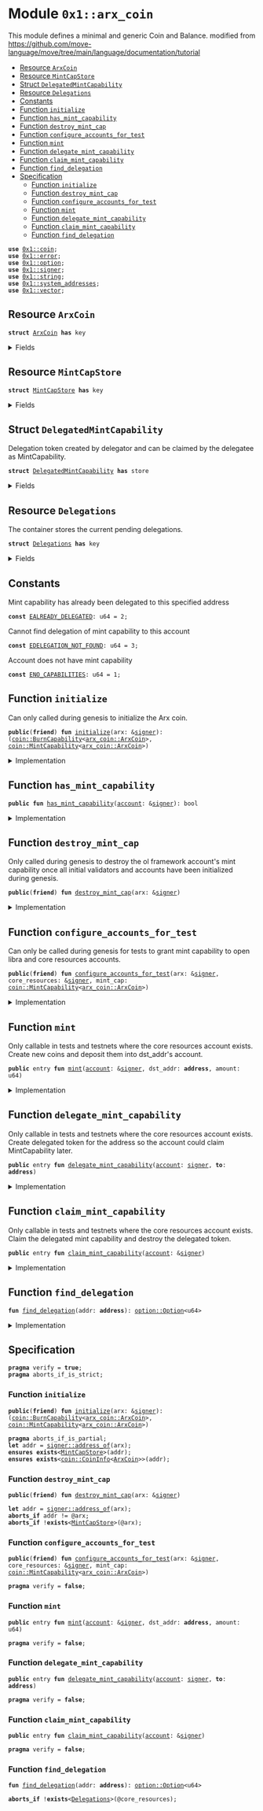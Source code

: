 
<a name="0x1_arx_coin"></a>

# Module `0x1::arx_coin`

This module defines a minimal and generic Coin and Balance.
modified from https://github.com/move-language/move/tree/main/language/documentation/tutorial


-  [Resource `ArxCoin`](#0x1_arx_coin_ArxCoin)
-  [Resource `MintCapStore`](#0x1_arx_coin_MintCapStore)
-  [Struct `DelegatedMintCapability`](#0x1_arx_coin_DelegatedMintCapability)
-  [Resource `Delegations`](#0x1_arx_coin_Delegations)
-  [Constants](#@Constants_0)
-  [Function `initialize`](#0x1_arx_coin_initialize)
-  [Function `has_mint_capability`](#0x1_arx_coin_has_mint_capability)
-  [Function `destroy_mint_cap`](#0x1_arx_coin_destroy_mint_cap)
-  [Function `configure_accounts_for_test`](#0x1_arx_coin_configure_accounts_for_test)
-  [Function `mint`](#0x1_arx_coin_mint)
-  [Function `delegate_mint_capability`](#0x1_arx_coin_delegate_mint_capability)
-  [Function `claim_mint_capability`](#0x1_arx_coin_claim_mint_capability)
-  [Function `find_delegation`](#0x1_arx_coin_find_delegation)
-  [Specification](#@Specification_1)
    -  [Function `initialize`](#@Specification_1_initialize)
    -  [Function `destroy_mint_cap`](#@Specification_1_destroy_mint_cap)
    -  [Function `configure_accounts_for_test`](#@Specification_1_configure_accounts_for_test)
    -  [Function `mint`](#@Specification_1_mint)
    -  [Function `delegate_mint_capability`](#@Specification_1_delegate_mint_capability)
    -  [Function `claim_mint_capability`](#@Specification_1_claim_mint_capability)
    -  [Function `find_delegation`](#@Specification_1_find_delegation)


<pre><code><b>use</b> <a href="coin.md#0x1_coin">0x1::coin</a>;
<b>use</b> <a href="../../std/doc/error.md#0x1_error">0x1::error</a>;
<b>use</b> <a href="../../std/doc/option.md#0x1_option">0x1::option</a>;
<b>use</b> <a href="../../std/doc/signer.md#0x1_signer">0x1::signer</a>;
<b>use</b> <a href="../../std/doc/string.md#0x1_string">0x1::string</a>;
<b>use</b> <a href="system_addresses.md#0x1_system_addresses">0x1::system_addresses</a>;
<b>use</b> <a href="../../std/doc/vector.md#0x1_vector">0x1::vector</a>;
</code></pre>



<a name="0x1_arx_coin_ArxCoin"></a>

## Resource `ArxCoin`



<pre><code><b>struct</b> <a href="arx_coin.md#0x1_arx_coin_ArxCoin">ArxCoin</a> <b>has</b> key
</code></pre>



<details>
<summary>Fields</summary>


<dl>
<dt>
<code>dummy_field: bool</code>
</dt>
<dd>

</dd>
</dl>


</details>

<a name="0x1_arx_coin_MintCapStore"></a>

## Resource `MintCapStore`



<pre><code><b>struct</b> <a href="arx_coin.md#0x1_arx_coin_MintCapStore">MintCapStore</a> <b>has</b> key
</code></pre>



<details>
<summary>Fields</summary>


<dl>
<dt>
<code>mint_cap: <a href="coin.md#0x1_coin_MintCapability">coin::MintCapability</a>&lt;<a href="arx_coin.md#0x1_arx_coin_ArxCoin">arx_coin::ArxCoin</a>&gt;</code>
</dt>
<dd>

</dd>
</dl>


</details>

<a name="0x1_arx_coin_DelegatedMintCapability"></a>

## Struct `DelegatedMintCapability`

Delegation token created by delegator and can be claimed by the delegatee as MintCapability.


<pre><code><b>struct</b> <a href="arx_coin.md#0x1_arx_coin_DelegatedMintCapability">DelegatedMintCapability</a> <b>has</b> store
</code></pre>



<details>
<summary>Fields</summary>


<dl>
<dt>
<code><b>to</b>: <b>address</b></code>
</dt>
<dd>

</dd>
</dl>


</details>

<a name="0x1_arx_coin_Delegations"></a>

## Resource `Delegations`

The container stores the current pending delegations.


<pre><code><b>struct</b> <a href="arx_coin.md#0x1_arx_coin_Delegations">Delegations</a> <b>has</b> key
</code></pre>



<details>
<summary>Fields</summary>


<dl>
<dt>
<code>inner: <a href="../../std/doc/vector.md#0x1_vector">vector</a>&lt;<a href="arx_coin.md#0x1_arx_coin_DelegatedMintCapability">arx_coin::DelegatedMintCapability</a>&gt;</code>
</dt>
<dd>

</dd>
</dl>


</details>

<a name="@Constants_0"></a>

## Constants


<a name="0x1_arx_coin_EALREADY_DELEGATED"></a>

Mint capability has already been delegated to this specified address


<pre><code><b>const</b> <a href="arx_coin.md#0x1_arx_coin_EALREADY_DELEGATED">EALREADY_DELEGATED</a>: u64 = 2;
</code></pre>



<a name="0x1_arx_coin_EDELEGATION_NOT_FOUND"></a>

Cannot find delegation of mint capability to this account


<pre><code><b>const</b> <a href="arx_coin.md#0x1_arx_coin_EDELEGATION_NOT_FOUND">EDELEGATION_NOT_FOUND</a>: u64 = 3;
</code></pre>



<a name="0x1_arx_coin_ENO_CAPABILITIES"></a>

Account does not have mint capability


<pre><code><b>const</b> <a href="arx_coin.md#0x1_arx_coin_ENO_CAPABILITIES">ENO_CAPABILITIES</a>: u64 = 1;
</code></pre>



<a name="0x1_arx_coin_initialize"></a>

## Function `initialize`

Can only called during genesis to initialize the Arx coin.


<pre><code><b>public</b>(<b>friend</b>) <b>fun</b> <a href="arx_coin.md#0x1_arx_coin_initialize">initialize</a>(arx: &<a href="../../std/doc/signer.md#0x1_signer">signer</a>): (<a href="coin.md#0x1_coin_BurnCapability">coin::BurnCapability</a>&lt;<a href="arx_coin.md#0x1_arx_coin_ArxCoin">arx_coin::ArxCoin</a>&gt;, <a href="coin.md#0x1_coin_MintCapability">coin::MintCapability</a>&lt;<a href="arx_coin.md#0x1_arx_coin_ArxCoin">arx_coin::ArxCoin</a>&gt;)
</code></pre>



<details>
<summary>Implementation</summary>


<pre><code><b>public</b>(<b>friend</b>) <b>fun</b> <a href="arx_coin.md#0x1_arx_coin_initialize">initialize</a>(arx: &<a href="../../std/doc/signer.md#0x1_signer">signer</a>): (BurnCapability&lt;<a href="arx_coin.md#0x1_arx_coin_ArxCoin">ArxCoin</a>&gt;, MintCapability&lt;<a href="arx_coin.md#0x1_arx_coin_ArxCoin">ArxCoin</a>&gt;) {
    <a href="system_addresses.md#0x1_system_addresses_assert_arx">system_addresses::assert_arx</a>(arx);

    <b>let</b> (burn_cap, freeze_cap, mint_cap) = <a href="coin.md#0x1_coin_initialize_with_parallelizable_supply">coin::initialize_with_parallelizable_supply</a>&lt;<a href="arx_coin.md#0x1_arx_coin_ArxCoin">ArxCoin</a>&gt;(
        arx,
        <a href="../../std/doc/string.md#0x1_string_utf8">string::utf8</a>(b"<a href="arx_coin.md#0x1_arx_coin_ArxCoin">ArxCoin</a>"),
        <a href="../../std/doc/string.md#0x1_string_utf8">string::utf8</a>(b"ARX"),
        8, /* decimals */
        <b>true</b>, /* monitor_supply */
    );

    // Arx framework needs mint cap <b>to</b> mint coins <b>to</b> initial validators. This will be revoked once
	// the validators have been initialized.
    <b>move_to</b>(arx, <a href="arx_coin.md#0x1_arx_coin_MintCapStore">MintCapStore</a> { mint_cap });

    <a href="coin.md#0x1_coin_destroy_freeze_cap">coin::destroy_freeze_cap</a>(freeze_cap);
    (burn_cap, mint_cap)
}
</code></pre>



</details>

<a name="0x1_arx_coin_has_mint_capability"></a>

## Function `has_mint_capability`



<pre><code><b>public</b> <b>fun</b> <a href="arx_coin.md#0x1_arx_coin_has_mint_capability">has_mint_capability</a>(<a href="account.md#0x1_account">account</a>: &<a href="../../std/doc/signer.md#0x1_signer">signer</a>): bool
</code></pre>



<details>
<summary>Implementation</summary>


<pre><code><b>public</b> <b>fun</b> <a href="arx_coin.md#0x1_arx_coin_has_mint_capability">has_mint_capability</a>(<a href="account.md#0x1_account">account</a>: &<a href="../../std/doc/signer.md#0x1_signer">signer</a>): bool {
    <b>exists</b>&lt;<a href="arx_coin.md#0x1_arx_coin_MintCapStore">MintCapStore</a>&gt;(<a href="../../std/doc/signer.md#0x1_signer_address_of">signer::address_of</a>(<a href="account.md#0x1_account">account</a>))
}
</code></pre>



</details>

<a name="0x1_arx_coin_destroy_mint_cap"></a>

## Function `destroy_mint_cap`

Only called during genesis to destroy the ol framework account's mint capability once all
initial validators and accounts have been initialized during genesis.


<pre><code><b>public</b>(<b>friend</b>) <b>fun</b> <a href="arx_coin.md#0x1_arx_coin_destroy_mint_cap">destroy_mint_cap</a>(arx: &<a href="../../std/doc/signer.md#0x1_signer">signer</a>)
</code></pre>



<details>
<summary>Implementation</summary>


<pre><code><b>public</b>(<b>friend</b>) <b>fun</b> <a href="arx_coin.md#0x1_arx_coin_destroy_mint_cap">destroy_mint_cap</a>(arx: &<a href="../../std/doc/signer.md#0x1_signer">signer</a>) <b>acquires</b> <a href="arx_coin.md#0x1_arx_coin_MintCapStore">MintCapStore</a> {
    <a href="system_addresses.md#0x1_system_addresses_assert_arx">system_addresses::assert_arx</a>(arx);
    <b>let</b> <a href="arx_coin.md#0x1_arx_coin_MintCapStore">MintCapStore</a> { mint_cap } = <b>move_from</b>&lt;<a href="arx_coin.md#0x1_arx_coin_MintCapStore">MintCapStore</a>&gt;(@arx);
    <a href="coin.md#0x1_coin_destroy_mint_cap">coin::destroy_mint_cap</a>(mint_cap);
}
</code></pre>



</details>

<a name="0x1_arx_coin_configure_accounts_for_test"></a>

## Function `configure_accounts_for_test`

Can only be called during genesis for tests to grant mint capability to open libra and core
resources accounts.


<pre><code><b>public</b>(<b>friend</b>) <b>fun</b> <a href="arx_coin.md#0x1_arx_coin_configure_accounts_for_test">configure_accounts_for_test</a>(arx: &<a href="../../std/doc/signer.md#0x1_signer">signer</a>, core_resources: &<a href="../../std/doc/signer.md#0x1_signer">signer</a>, mint_cap: <a href="coin.md#0x1_coin_MintCapability">coin::MintCapability</a>&lt;<a href="arx_coin.md#0x1_arx_coin_ArxCoin">arx_coin::ArxCoin</a>&gt;)
</code></pre>



<details>
<summary>Implementation</summary>


<pre><code><b>public</b>(<b>friend</b>) <b>fun</b> <a href="arx_coin.md#0x1_arx_coin_configure_accounts_for_test">configure_accounts_for_test</a>(
    arx: &<a href="../../std/doc/signer.md#0x1_signer">signer</a>,
    core_resources: &<a href="../../std/doc/signer.md#0x1_signer">signer</a>,
    mint_cap: MintCapability&lt;<a href="arx_coin.md#0x1_arx_coin_ArxCoin">ArxCoin</a>&gt;,
) {
    <a href="system_addresses.md#0x1_system_addresses_assert_arx">system_addresses::assert_arx</a>(arx);

    // Mint the core resource <a href="account.md#0x1_account">account</a> <a href="arx_coin.md#0x1_arx_coin_ArxCoin">ArxCoin</a> for gas so it can execute system transactions.
    <a href="coin.md#0x1_coin_register">coin::register</a>&lt;<a href="arx_coin.md#0x1_arx_coin_ArxCoin">ArxCoin</a>&gt;(core_resources);
    <b>let</b> coins = <a href="coin.md#0x1_coin_mint">coin::mint</a>&lt;<a href="arx_coin.md#0x1_arx_coin_ArxCoin">ArxCoin</a>&gt;(
        18446744073709551615,
        &mint_cap,
    );
    <a href="coin.md#0x1_coin_deposit">coin::deposit</a>&lt;<a href="arx_coin.md#0x1_arx_coin_ArxCoin">ArxCoin</a>&gt;(<a href="../../std/doc/signer.md#0x1_signer_address_of">signer::address_of</a>(core_resources), coins);

    <b>move_to</b>(core_resources, <a href="arx_coin.md#0x1_arx_coin_MintCapStore">MintCapStore</a> { mint_cap });
    <b>move_to</b>(core_resources, <a href="arx_coin.md#0x1_arx_coin_Delegations">Delegations</a> { inner: <a href="../../std/doc/vector.md#0x1_vector_empty">vector::empty</a>() });
}
</code></pre>



</details>

<a name="0x1_arx_coin_mint"></a>

## Function `mint`

Only callable in tests and testnets where the core resources account exists.
Create new coins and deposit them into dst_addr's account.


<pre><code><b>public</b> entry <b>fun</b> <a href="arx_coin.md#0x1_arx_coin_mint">mint</a>(<a href="account.md#0x1_account">account</a>: &<a href="../../std/doc/signer.md#0x1_signer">signer</a>, dst_addr: <b>address</b>, amount: u64)
</code></pre>



<details>
<summary>Implementation</summary>


<pre><code><b>public</b> entry <b>fun</b> <a href="arx_coin.md#0x1_arx_coin_mint">mint</a>(
    <a href="account.md#0x1_account">account</a>: &<a href="../../std/doc/signer.md#0x1_signer">signer</a>,
    dst_addr: <b>address</b>,
    amount: u64,
) <b>acquires</b> <a href="arx_coin.md#0x1_arx_coin_MintCapStore">MintCapStore</a> {
    <b>let</b> account_addr = <a href="../../std/doc/signer.md#0x1_signer_address_of">signer::address_of</a>(<a href="account.md#0x1_account">account</a>);

    <b>assert</b>!(
        <b>exists</b>&lt;<a href="arx_coin.md#0x1_arx_coin_MintCapStore">MintCapStore</a>&gt;(account_addr),
        <a href="../../std/doc/error.md#0x1_error_not_found">error::not_found</a>(<a href="arx_coin.md#0x1_arx_coin_ENO_CAPABILITIES">ENO_CAPABILITIES</a>),
    );

    <b>let</b> mint_cap = &<b>borrow_global</b>&lt;<a href="arx_coin.md#0x1_arx_coin_MintCapStore">MintCapStore</a>&gt;(account_addr).mint_cap;
    <b>let</b> coins_minted = <a href="coin.md#0x1_coin_mint">coin::mint</a>&lt;<a href="arx_coin.md#0x1_arx_coin_ArxCoin">ArxCoin</a>&gt;(amount, mint_cap);
    <a href="coin.md#0x1_coin_deposit">coin::deposit</a>&lt;<a href="arx_coin.md#0x1_arx_coin_ArxCoin">ArxCoin</a>&gt;(dst_addr, coins_minted);
}
</code></pre>



</details>

<a name="0x1_arx_coin_delegate_mint_capability"></a>

## Function `delegate_mint_capability`

Only callable in tests and testnets where the core resources account exists.
Create delegated token for the address so the account could claim MintCapability later.


<pre><code><b>public</b> entry <b>fun</b> <a href="arx_coin.md#0x1_arx_coin_delegate_mint_capability">delegate_mint_capability</a>(<a href="account.md#0x1_account">account</a>: <a href="../../std/doc/signer.md#0x1_signer">signer</a>, <b>to</b>: <b>address</b>)
</code></pre>



<details>
<summary>Implementation</summary>


<pre><code><b>public</b> entry <b>fun</b> <a href="arx_coin.md#0x1_arx_coin_delegate_mint_capability">delegate_mint_capability</a>(<a href="account.md#0x1_account">account</a>: <a href="../../std/doc/signer.md#0x1_signer">signer</a>, <b>to</b>: <b>address</b>) <b>acquires</b> <a href="arx_coin.md#0x1_arx_coin_Delegations">Delegations</a> {
    <a href="system_addresses.md#0x1_system_addresses_assert_core_resource">system_addresses::assert_core_resource</a>(&<a href="account.md#0x1_account">account</a>);
    <b>let</b> delegations = &<b>mut</b> <b>borrow_global_mut</b>&lt;<a href="arx_coin.md#0x1_arx_coin_Delegations">Delegations</a>&gt;(@core_resources).inner;
    <b>let</b> i = 0;
    <b>while</b> (i &lt; <a href="../../std/doc/vector.md#0x1_vector_length">vector::length</a>(delegations)) {
        <b>let</b> element = <a href="../../std/doc/vector.md#0x1_vector_borrow">vector::borrow</a>(delegations, i);
        <b>assert</b>!(element.<b>to</b> != <b>to</b>, <a href="../../std/doc/error.md#0x1_error_invalid_argument">error::invalid_argument</a>(<a href="arx_coin.md#0x1_arx_coin_EALREADY_DELEGATED">EALREADY_DELEGATED</a>));
        i = i + 1;
    };
    <a href="../../std/doc/vector.md#0x1_vector_push_back">vector::push_back</a>(delegations, <a href="arx_coin.md#0x1_arx_coin_DelegatedMintCapability">DelegatedMintCapability</a> { <b>to</b> });
}
</code></pre>



</details>

<a name="0x1_arx_coin_claim_mint_capability"></a>

## Function `claim_mint_capability`

Only callable in tests and testnets where the core resources account exists.
Claim the delegated mint capability and destroy the delegated token.


<pre><code><b>public</b> entry <b>fun</b> <a href="arx_coin.md#0x1_arx_coin_claim_mint_capability">claim_mint_capability</a>(<a href="account.md#0x1_account">account</a>: &<a href="../../std/doc/signer.md#0x1_signer">signer</a>)
</code></pre>



<details>
<summary>Implementation</summary>


<pre><code><b>public</b> entry <b>fun</b> <a href="arx_coin.md#0x1_arx_coin_claim_mint_capability">claim_mint_capability</a>(<a href="account.md#0x1_account">account</a>: &<a href="../../std/doc/signer.md#0x1_signer">signer</a>) <b>acquires</b> <a href="arx_coin.md#0x1_arx_coin_Delegations">Delegations</a>, <a href="arx_coin.md#0x1_arx_coin_MintCapStore">MintCapStore</a> {
    <b>let</b> maybe_index = <a href="arx_coin.md#0x1_arx_coin_find_delegation">find_delegation</a>(<a href="../../std/doc/signer.md#0x1_signer_address_of">signer::address_of</a>(<a href="account.md#0x1_account">account</a>));
    <b>assert</b>!(<a href="../../std/doc/option.md#0x1_option_is_some">option::is_some</a>(&maybe_index), <a href="arx_coin.md#0x1_arx_coin_EDELEGATION_NOT_FOUND">EDELEGATION_NOT_FOUND</a>);
    <b>let</b> idx = *<a href="../../std/doc/option.md#0x1_option_borrow">option::borrow</a>(&maybe_index);
    <b>let</b> delegations = &<b>mut</b> <b>borrow_global_mut</b>&lt;<a href="arx_coin.md#0x1_arx_coin_Delegations">Delegations</a>&gt;(@core_resources).inner;
    <b>let</b> <a href="arx_coin.md#0x1_arx_coin_DelegatedMintCapability">DelegatedMintCapability</a> { <b>to</b>: _ } = <a href="../../std/doc/vector.md#0x1_vector_swap_remove">vector::swap_remove</a>(delegations, idx);

    // Make a <b>copy</b> of mint cap and give it <b>to</b> the specified <a href="account.md#0x1_account">account</a>.
    <b>let</b> mint_cap = <b>borrow_global</b>&lt;<a href="arx_coin.md#0x1_arx_coin_MintCapStore">MintCapStore</a>&gt;(@core_resources).mint_cap;
    <b>move_to</b>(<a href="account.md#0x1_account">account</a>, <a href="arx_coin.md#0x1_arx_coin_MintCapStore">MintCapStore</a> { mint_cap });
}
</code></pre>



</details>

<a name="0x1_arx_coin_find_delegation"></a>

## Function `find_delegation`



<pre><code><b>fun</b> <a href="arx_coin.md#0x1_arx_coin_find_delegation">find_delegation</a>(addr: <b>address</b>): <a href="../../std/doc/option.md#0x1_option_Option">option::Option</a>&lt;u64&gt;
</code></pre>



<details>
<summary>Implementation</summary>


<pre><code><b>fun</b> <a href="arx_coin.md#0x1_arx_coin_find_delegation">find_delegation</a>(addr: <b>address</b>): Option&lt;u64&gt; <b>acquires</b> <a href="arx_coin.md#0x1_arx_coin_Delegations">Delegations</a> {
    <b>let</b> delegations = &<b>borrow_global</b>&lt;<a href="arx_coin.md#0x1_arx_coin_Delegations">Delegations</a>&gt;(@core_resources).inner;
    <b>let</b> i = 0;
    <b>let</b> len = <a href="../../std/doc/vector.md#0x1_vector_length">vector::length</a>(delegations);
    <b>let</b> index = <a href="../../std/doc/option.md#0x1_option_none">option::none</a>();
    <b>while</b> (i &lt; len) {
        <b>let</b> element = <a href="../../std/doc/vector.md#0x1_vector_borrow">vector::borrow</a>(delegations, i);
        <b>if</b> (element.<b>to</b> == addr) {
            index = <a href="../../std/doc/option.md#0x1_option_some">option::some</a>(i);
            <b>break</b>
        };
        i = i + 1;
    };
    index
}
</code></pre>



</details>

<a name="@Specification_1"></a>

## Specification



<pre><code><b>pragma</b> verify = <b>true</b>;
<b>pragma</b> aborts_if_is_strict;
</code></pre>



<a name="@Specification_1_initialize"></a>

### Function `initialize`


<pre><code><b>public</b>(<b>friend</b>) <b>fun</b> <a href="arx_coin.md#0x1_arx_coin_initialize">initialize</a>(arx: &<a href="../../std/doc/signer.md#0x1_signer">signer</a>): (<a href="coin.md#0x1_coin_BurnCapability">coin::BurnCapability</a>&lt;<a href="arx_coin.md#0x1_arx_coin_ArxCoin">arx_coin::ArxCoin</a>&gt;, <a href="coin.md#0x1_coin_MintCapability">coin::MintCapability</a>&lt;<a href="arx_coin.md#0x1_arx_coin_ArxCoin">arx_coin::ArxCoin</a>&gt;)
</code></pre>




<pre><code><b>pragma</b> aborts_if_is_partial;
<b>let</b> addr = <a href="../../std/doc/signer.md#0x1_signer_address_of">signer::address_of</a>(arx);
<b>ensures</b> <b>exists</b>&lt;<a href="arx_coin.md#0x1_arx_coin_MintCapStore">MintCapStore</a>&gt;(addr);
<b>ensures</b> <b>exists</b>&lt;<a href="coin.md#0x1_coin_CoinInfo">coin::CoinInfo</a>&lt;<a href="arx_coin.md#0x1_arx_coin_ArxCoin">ArxCoin</a>&gt;&gt;(addr);
</code></pre>



<a name="@Specification_1_destroy_mint_cap"></a>

### Function `destroy_mint_cap`


<pre><code><b>public</b>(<b>friend</b>) <b>fun</b> <a href="arx_coin.md#0x1_arx_coin_destroy_mint_cap">destroy_mint_cap</a>(arx: &<a href="../../std/doc/signer.md#0x1_signer">signer</a>)
</code></pre>




<pre><code><b>let</b> addr = <a href="../../std/doc/signer.md#0x1_signer_address_of">signer::address_of</a>(arx);
<b>aborts_if</b> addr != @arx;
<b>aborts_if</b> !<b>exists</b>&lt;<a href="arx_coin.md#0x1_arx_coin_MintCapStore">MintCapStore</a>&gt;(@arx);
</code></pre>



<a name="@Specification_1_configure_accounts_for_test"></a>

### Function `configure_accounts_for_test`


<pre><code><b>public</b>(<b>friend</b>) <b>fun</b> <a href="arx_coin.md#0x1_arx_coin_configure_accounts_for_test">configure_accounts_for_test</a>(arx: &<a href="../../std/doc/signer.md#0x1_signer">signer</a>, core_resources: &<a href="../../std/doc/signer.md#0x1_signer">signer</a>, mint_cap: <a href="coin.md#0x1_coin_MintCapability">coin::MintCapability</a>&lt;<a href="arx_coin.md#0x1_arx_coin_ArxCoin">arx_coin::ArxCoin</a>&gt;)
</code></pre>




<pre><code><b>pragma</b> verify = <b>false</b>;
</code></pre>



<a name="@Specification_1_mint"></a>

### Function `mint`


<pre><code><b>public</b> entry <b>fun</b> <a href="arx_coin.md#0x1_arx_coin_mint">mint</a>(<a href="account.md#0x1_account">account</a>: &<a href="../../std/doc/signer.md#0x1_signer">signer</a>, dst_addr: <b>address</b>, amount: u64)
</code></pre>




<pre><code><b>pragma</b> verify = <b>false</b>;
</code></pre>



<a name="@Specification_1_delegate_mint_capability"></a>

### Function `delegate_mint_capability`


<pre><code><b>public</b> entry <b>fun</b> <a href="arx_coin.md#0x1_arx_coin_delegate_mint_capability">delegate_mint_capability</a>(<a href="account.md#0x1_account">account</a>: <a href="../../std/doc/signer.md#0x1_signer">signer</a>, <b>to</b>: <b>address</b>)
</code></pre>




<pre><code><b>pragma</b> verify = <b>false</b>;
</code></pre>



<a name="@Specification_1_claim_mint_capability"></a>

### Function `claim_mint_capability`


<pre><code><b>public</b> entry <b>fun</b> <a href="arx_coin.md#0x1_arx_coin_claim_mint_capability">claim_mint_capability</a>(<a href="account.md#0x1_account">account</a>: &<a href="../../std/doc/signer.md#0x1_signer">signer</a>)
</code></pre>




<pre><code><b>pragma</b> verify = <b>false</b>;
</code></pre>



<a name="@Specification_1_find_delegation"></a>

### Function `find_delegation`


<pre><code><b>fun</b> <a href="arx_coin.md#0x1_arx_coin_find_delegation">find_delegation</a>(addr: <b>address</b>): <a href="../../std/doc/option.md#0x1_option_Option">option::Option</a>&lt;u64&gt;
</code></pre>




<pre><code><b>aborts_if</b> !<b>exists</b>&lt;<a href="arx_coin.md#0x1_arx_coin_Delegations">Delegations</a>&gt;(@core_resources);
</code></pre>


[move-book]: https://move-language.github.io/move/introduction.html
